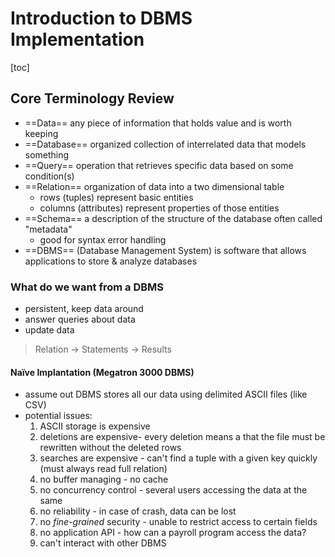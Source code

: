 # Introduction to DBMS Implementation

[toc]

## Core Terminology Review

- ==Data== any piece of information that holds value and is worth keeping
- ==Database== organized collection of interrelated data that models something
- ==Query== operation that retrieves specific data based on some condition(s)
- ==Relation== organization of data into a two dimensional table
  - rows (tuples) represent basic entities
  - columns (attributes) represent properties of those entities
- ==Schema== a description of the structure of the database often called "metadata"
  - good for syntax error handling
- ==DBMS== (Database Management System) is software that allows applications to store & analyze databases

### What do we want from a DBMS

- persistent, keep data around
- answer queries about data
- update data

> Relation → Statements → Results

#### Naïve Implantation (Megatron 3000 DBMS)

- assume out DBMS stores all our data using delimited ASCII files (like CSV)
- potential issues:
  1. ASCII storage is expensive
  2. deletions are expensive- every deletion means a that the file must be rewritten without the deleted rows
  3. searches are expensive - can't find a tuple with a given key quickly (must always read full relation)
  4. no buffer managing - no cache
  5. no concurrency control - several users accessing the data at the same
  6. no reliability - in case of crash, data can be lost
  7. no *fine-grained* security - unable to restrict access to certain fields
  8. no application API - how can a payroll program access the data?
  9. can't interact with other DBMS